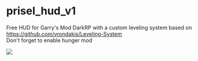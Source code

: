 # prisel_hud_v1
Free HUD for Garry's Mod DarkRP with a custom leveling system based on https://github.com/vrondakis/Leveling-System <br/>
Don't forget to enable hunger mod

<img src="https://image.prntscr.com/image/PehG4gY4R6OqrUu7SyAF4Q.png"/>
